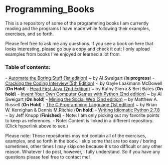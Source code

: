Programming_Books
=================

This is a repository of some of the programming books I am currently reading and the programs I have made while following their examples, exercises, and so forth.

Please feel free to ask me any questions. If you see a book on here that looks interesting, please go buy a copy and check it out; I only upload examples from books I've enjoyed or learned a lot from.


<h3>Table of contents:</h3>
- <a href="https://github.com/ArnoldM904/Programming_Books/tree/master/Automate_the_Boring_Stuff">Automate the Boring Stuff (1st edition)</a> ~ by Al Sweigart (<strong>In progress</strong>)
- <a href="https://github.com/ArnoldM904/Programming_Books/tree/master/Cracking_the_Coding_Interview">Cracking the Coding Interview (5th Edition)</a> ~ by Gayle Laakmann McDowell (<strong>On Hold</strong>)
- <a href="https://github.com/ArnoldM904/Programming_Books/tree/master/Head_First_Java">Head First Java (2nd Edition)</a> ~ by Kathy Sierra & Bert Bates (<strong>On hold</strong>)
- <a href="https://github.com/ArnoldM904/Programming_Books/tree/master/Invent_Your_Own_Computer_Games_with_Python">Invent Your Own Computer Games with Python (2nd edition)</a> ~ by Al Sweigart (<strong>On hold</strong>)
- <a href="https://github.com/ArnoldM904/Programming_Books/tree/master/Mining_The_Social_Web">Mining the Social Web (2nd edition)</a> ~ by Matthew A. Russell (<strong>On Hold</strong>)
- <a href="https://github.com/ArnoldM904/Programming_Books/tree/master/The_C_Programming_Language">The C Programming Language (1st edition)</a> ~ by Brian W. Kernighan & Dennis M.Ritchie (<strong>On hold</strong>)
- <a href="https://github.com/ArnoldM904/Random_Programs/blob/master/Python_Programs/Idiomatic_Python2.7_References.py">Writing Idiomatic Python 2.7.8</a> ~ by Jeff Knupp (<strong>Finished</strong>)
  - Note: I am only picking out my favorite points to keep as references.
  - Note: Content is linked in a different repository. (Click hyperlink above to see.)
<strong><End of table of contents until more programs are uploaded to this repository.></strong>


Please note: These repositories may not contain all of the exercises, examples, and so forth in the book. I skip some that are too easy / boring sometimes, other times I may skip one because it's too difficult or any other reason. Whatever I do post, however, I fully understand. So if you have any questions please feel free to contact me!
